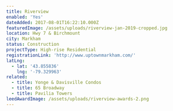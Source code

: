 ```yaml
---
title: Riverview
enabled: 'Yes'
dateAdded: 2017-08-01T16:22:10.000Z
featuredImage: /assets/uploads/riverview-jan-2019-cropped.jpg
location: Hwy 7 & Birchmount
city: Markham
status: Construction
projectType: High-rise Residential
registrationLink: 'http://www.uptownmarkham.com/'
latLng:
  - lat: '43.855836'
    lng: '-79.329963'
related:
  - title: Yonge & Davisville Condos
  - title: 65 Broadway
  - title: Pavilia Towers
leedAwardImage: /assets/uploads/riverview-awards-2.png
---
```



